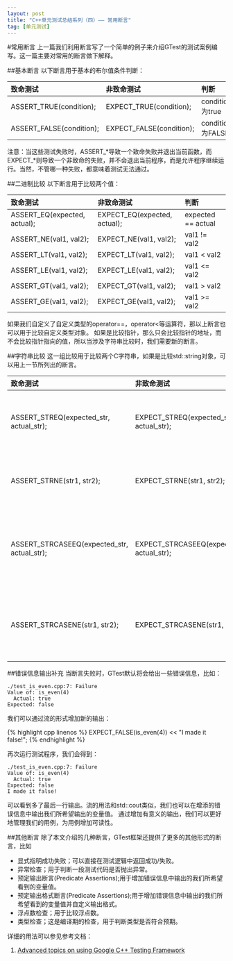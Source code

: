 ```yaml
---
layout: post
title: "C++单元测试总结系列（四）—— 常用断言"
tag: [单元测试]
---
```

#常用断言
上一篇我们利用断言写了一个简单的例子来介绍GTest的测试案例编写。这一篇主要对常用的断言做下解释。

##基本断言
以下断言用于基本的布尔值条件判断：

|致命测试|非致命测试|判断
|:---|:---|:---
|ASSERT_TRUE(condition);|EXPECT_TRUE(condition);|condition为true
|ASSERT_FALSE(condition);|EXPECT_FALSE(condition);|condition为FALSE

注意：当这些测试失败时，ASSERT_*导致一个致命失败并退出当前函数，而EXPECT_*则导致一个非致命的失败，并不会退出当前程序，而是允许程序继续运行。当然，不管哪一种失败，都意味着测试无法通过。

<!--more-->

##二进制比较
以下断言用于比较两个值：

|致命测试|非致命测试|判断
|:---|:---|:---
|ASSERT_EQ(expected, actual);|EXPECT_EQ(expected, actual);|expected == actual
|ASSERT_NE(val1, val2);|EXPECT_NE(val1, val2);|val1 != val2
|ASSERT_LT(val1, val2);|EXPECT_LT(val1, val2);|val1 < val2
|ASSERT_LE(val1, val2);|EXPECT_LE(val1, val2);|val1 <= val2
|ASSERT_GT(val1, val2);|EXPECT_GT(val1, val2);|val1 > val2
|ASSERT_GE(val1, val2);|EXPECT_GE(val1, val2);|val1 >= val2

如果我们自定义了自定义类型的operator==，operator<等运算符，那以上断言也可以用于比较自定义类型对象。
如果是比较指针，那么只会比较指针的地址，而不会比较指针指向的值，所以当涉及字符串比较时，我们需要新的断言。

##字符串比较
这一组比较用于比较两个C字符串，如果是比较std::string对象，可以用上一节所列出的断言。

|致命测试|非致命测试|判断
|:---|:---|:---
|ASSERT_STREQ(expected_str, actual_str);|EXPECT_STREQ(expected_str, actual_str);|the two C strings have the same content
|ASSERT_STRNE(str1, str2);|EXPECT_STRNE(str1, str2);|the two C strings have different content
|ASSERT_STRCASEEQ(expected_str, actual_str);|EXPECT_STRCASEEQ(expected_str, actual_str);|the two C strings have the same content, ignoring case
|ASSERT_STRCASENE(str1, str2);|EXPECT_STRCASENE(str1, str2);|the two C strings have different content, ignoring case

##错误信息输出补充
当断言失败时，GTest默认将会给出一些错误信息，比如：

    ./test_is_even.cpp:7: Failure
    Value of: is_even(4)
      Actual: true
    Expected: false

我们可以通过流的形式增加新的输出：

{% highlight cpp linenos %}
EXPECT_FALSE(is_even(4)) << "I made it false!";
{% endhighlight %}

再次运行测试程序，我们会得到：

    ./test_is_even.cpp:7: Failure
    Value of: is_even(4)
      Actual: true
    Expected: false
    I made it false!

可以看到多了最后一行输出。流的用法和std::cout类似，我们也可以在增添的错误信息中输出我们所希望输出的变量值。
通过增加有意义的输出，我们可以更好地管理我们的用例，为用例增加可读性。

##其他断言
除了本文介绍的几种断言，GTest框架还提供了更多的其他形式的断言，比如

* 显式指明成功失败；可以直接在测试逻辑中返回成功/失败。
* 异常检查；用于判断一段测试代码是否抛出异常。
* 预定输出断言(Predicate Assertions);用于增加错误信息中输出的我们所希望看到的变量值。
* 预定输出格式断言(Predicate Assertions);用于增加错误信息中输出的我们所希望看到的变量值并自定义输出格式。
* 浮点数检查；用于比较浮点数。
* 类型检查；这是编译期的检查，用于判断类型是否符合预期。

详细的用法可以参见参考文档：

1. [Advanced topics on using Google C++ Testing Framework](https://code.google.com/p/googletest/wiki/V1_7_AdvancedGuide)
